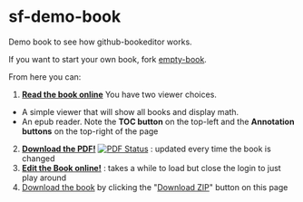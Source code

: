 sf-demo-book
=========

Demo book to see how github-bookeditor works. 

If you want to start your own book, fork [empty-book](http://oerpub.github.io/github-bookeditor/#repo/oerpub/empty-book).

From here you can:

1. **[Read the book online](http://oerpub.github.io/sf-demo-book)** You have two viewer choices. 
  * A simple viewer that will show all books and display math.
  * An epub reader. Note the **TOC button** on the top-left and the **Annotation buttons** on the top-right of the page
2. **[Download the PDF!](http://pdf.oerpub.org/oerpub/sf-demo-book/)** [![PDF Status](http://pdf.oerpub.org/oerpub/sf-demo-book.png)](http://pdf.oerpub.org/oerpub/sf-demo-book/) : updated every time the book is changed
3. **[Edit the Book online!](http://oerpub.github.io/github-bookeditor/#repo/oerpub/sf-demo-book)** : takes a while to load but close the login to just play around
4. [Download the book](https://github.com/oerpub/sf-demo-book/archive/gh-pages.zip) by clicking the "[Download ZIP](https://github.com/oerpub/sf-demo-book/archive/gh-pages.zip)" button on this page

